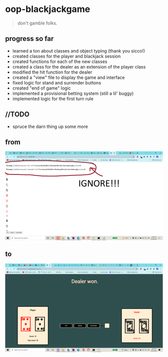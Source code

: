 # oop-blackjackgame

> don't gamble folks.

## progress so far

* learned a ton about classes and object typing (thank you sicco!)
* created classes for the player and blackjack session
* created functions for each of the new classes
* created a class for the dealer as an extension of the player class
* modified the hit function for the dealer
* created a "view" file to display the game and interface
* fixed logic for stand and surrender buttons
* created "end of game" logic
* implemented a provisional betting system (still a lil' buggy)
* implemented logic for the first turn rule

## //TODO

* spruce the darn thing up some more


## from
![strugglez](readme-img.png)

## to
![yay](readme-img2.png)